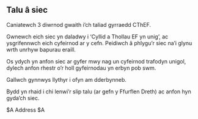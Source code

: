 ## Talu â siec

Caniatewch 3 diwrnod gwaith i’ch taliad gyrraedd CThEF.

Gwnewch eich siec yn daladwy i ‘Cyllid a Thollau EF yn unig’, ac ysgrifennwch eich cyfeirnod ar y cefn. Peidiwch â phlygu’r siec na’i glynu wrth unrhyw bapurau eraill.

Os ydych yn anfon siec ar gyfer mwy nag un cyfeirnod trafodyn unigol, dylech anfon rhestr o’r holl gyfeirnodau yn erbyn pob swm.

Gallwch gynnwys llythyr i ofyn am dderbynneb.

Bydd yn rhaid i chi lenwi’r slip talu (ar gefn y Ffurflen Dreth) ac anfon hyn gyda’ch siec.

$A
Address
$A